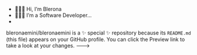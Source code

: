 - 🙋🏽‍♀️ Hi, I’m Blerona
- 👩🏽‍💻 I’m a Software Developer...
-
bleronaemini/bleronaemini is a ✨ special ✨ repository because its `README.md` (this file) appears on your GitHub profile.
You can click the Preview link to take a look at your changes.
--->
